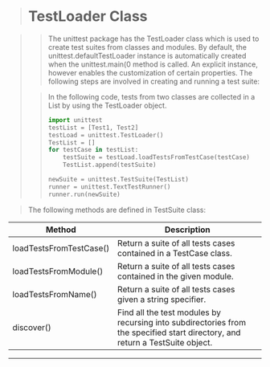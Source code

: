 > # __TestLoader Class__

> > The unittest package has the TestLoader class which is used to create test suites from
classes and modules. By default, the unittest.defaultTestLoader instance is automatically
created when the unittest.main(0 method is called. An explicit instance, however enables
the customization of certain properties. 
> The following steps are involved in creating and running a test suite: 
> 
> > In the following code, tests from two classes are collected in a List by using the TestLoader
object.
>> ```python 
>> import unittest
>> testList = [Test1, Test2]
>> testLoad = unittest.TestLoader()
>> TestList = []
>> for testCase in testList:
>>     testSuite = testLoad.loadTestsFromTestCase(testCase)
>>     TestList.append(testSuite)
>>
>> newSuite = unittest.TestSuite(TestList)
>> runner = unittest.TextTestRunner()
>> runner.run(newSuite) 
>> ```

> The following methods are defined in TestSuite class:
> 
| Method                  | Description                                                                                                                   |
|-------------------------|-------------------------------------------------------------------------------------------------------------------------------|
| loadTestsFromTestCase() | Return a suite of all tests cases contained in a TestCase class.                                                              |
| loadTestsFromModule()   | Return a suite of all tests cases contained in the given module.                                                              |
| loadTestsFromName()     | Return a suite of all tests cases given a string specifier.                                                                   |
| discover()              | Find all the test modules by recursing into subdirectories from the specified start directory, and return a TestSuite object. |

---